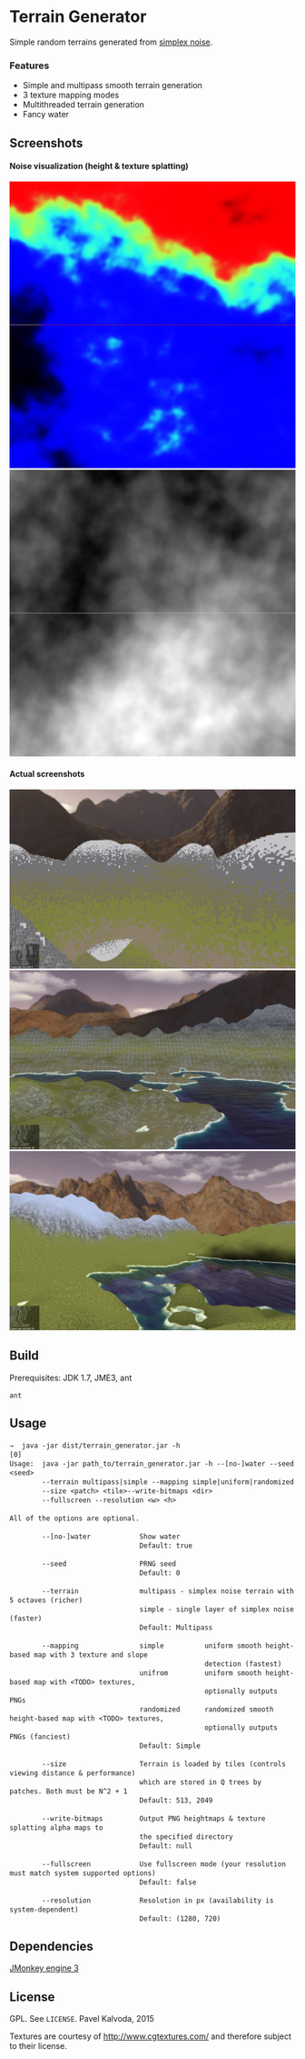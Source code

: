 # Terrain Generator
Simple random terrains generated from [simplex noise](http://en.wikipedia.org/wiki/Simplex_noise). 

### Features
- Simple and multipass smooth terrain generation
- 3 texture mapping modes
- Multithreaded terrain generation
- Fancy water

## Screenshots

#### Noise visualization (height & texture splatting)
![Splat map](https://raw.githubusercontent.com/PJK/terrain_generator/previews/out1.png)
![Height map](https://raw.githubusercontent.com/PJK/terrain_generator/previews/out2.png)

#### Actual screenshots
![Screnshot](https://raw.githubusercontent.com/PJK/terrain_generator/previews/s1.png)
![Screnshot](https://raw.githubusercontent.com/PJK/terrain_generator/previews/s2.png)
![Screnshot](https://raw.githubusercontent.com/PJK/terrain_generator/previews/s3.png)

## Build

Prerequisites: JDK 1.7, JME3, ant

```
ant
```

## Usage

```
⇒  java -jar dist/terrain_generator.jar -h                                                            [0]
Usage:  java -jar path_to/terrain_generator.jar -h --[no-]water --seed <seed>
        --terrain multipass|simple --mapping simple|uniform|randomized
        --size <patch> <tile>--write-bitmaps <dir>
        --fullscreen --resolution <w> <h>

All of the options are optional.

        --[no-]water            Show water
                                Default: true

        --seed                  PRNG seed
                                Default: 0

        --terrain               multipass - simplex noise terrain with 5 octaves (richer)
                                simple - single layer of simplex noise (faster)
                                Default: Multipass

        --mapping               simple          uniform smooth height-based map with 3 texture and slope
                                                detection (fastest)
                                unifrom         uniform smooth height-based map with <TODO> textures,
                                                optionally outputs PNGs
                                randomized      randomized smooth height-based map with <TODO> textures,
                                                optionally outputs PNGs (fanciest)
                                Default: Simple

        --size                  Terrain is loaded by tiles (controls viewing distance & performance)
                                which are stored in Q trees by patches. Both must be N^2 + 1
                                Default: 513, 2049

        --write-bitmaps         Output PNG heightmaps & texture splatting alpha maps to
                                the specified directory
                                Default: null

        --fullscreen            Use fullscreen mode (your resolution must match system supported options)
                                Default: false

        --resolution            Resolution in px (availability is system-dependent)
                                Default: (1280, 720)
```

## Dependencies

[JMonkey engine 3](http://jmonkeyengine.org/)

## License

GPL. See `LICENSE`. Pavel Kalvoda, 2015

Textures are courtesy of http://www.cgtextures.com/ and therefore subject to their license.
